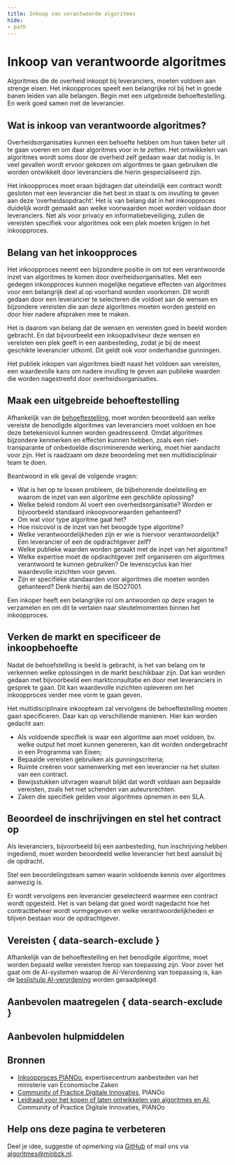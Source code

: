 ```yaml
---
title: Inkoop van verantwoorde algoritmes
hide:
- path
---
```


# Inkoop van verantwoorde algoritmes
Algoritmes die de overheid inkoopt bij leveranciers, moeten voldoen aan strenge eisen. Het inkoopproces speelt een belangrijke rol bij het in goede banen leiden van alle belangen. Begin met een uitgebreide behoeftestelling. En werk goed samen met de leverancier.

## Wat is inkoop van verantwoorde algoritmes?
Overheidsorganisaties kunnen een behoefte hebben om hun taken beter uit te gaan voeren en om daar algoritmes voor in te zetten. Het ontwikkelen van algoritmes wordt soms door de overheid zelf gedaan waar dat nodig is. In veel gevallen wordt ervoor gekozen om algoritmes te gaan gebruiken die worden ontwikkelt door leveranciers die hierin gespecialiseerd zijn.

Het inkoopproces moet eraan bijdragen dat uiteindelijk een contract wordt gesloten met een leverancier die het best in staat is om invulling te geven aan deze ‘overheidsopdracht’. Het is van belang dat in het inkoopproces duidelijk wordt gemaakt aan welke voorwaarden moet worden voldaan door leveranciers. Net als voor privacy en informatiebeveiliging, zullen de vereisten specifiek voor algoritmes ook een plek moeten krijgen in het inkoopproces.

## Belang van het inkoopproces
Het inkoopproces neemt een bijzondere positie in om tot een verantwoorde inzet van algoritmes te komen door overheidsorganisaties. Met een gedegen inkoopproces kunnen mogelijke negatieve effecten van algoritmes voor een belangrijk deel al op voorhand worden voorkomen. Dit wordt gedaan door een leverancier te selecteren die voldoet aan de wensen en bijzondere vereisten die aan deze algoritmes moeten worden gesteld en door hier nadere afspraken mee te maken.

Het is daarom van belang dat de wensen en vereisten goed in beeld worden gebracht. En dat bijvoorbeeld een inkoopadviseur deze wensen en vereisten een plek geeft in een aanbesteding, zodat je bij de meest geschikte leverancier uitkomt. Dit geldt ook voor onderhandse gunningen.

Het publiek inkopen van algoritmes biedt naast het voldoen aan vereisten, een waardevolle kans om nadere invulling te geven aan publieke waarden die worden nagestreefd door overheidsorganisaties.

## Maak een uitgebreide behoeftestelling
Afhankelijk van de [behoeftestelling](https://www.pianoo.nl/nl/stappenplan-behoefteanalyse), moet worden beoordeeld aan welke vereiste de benodigde algoritmes van leveranciers moet voldoen en hoe deze betekenisvol kunnen worden geadresseerd. Omdat algoritmes bijzondere kenmerken en effecten kunnen hebben, zoals een niet-transparante of onbedoelde discriminerende werking, moet hier aandacht voor zijn. Het is raadzaam om deze beoordeling met een multidisciplinair team te doen.

Beantwoord in elk geval de volgende vragen:

* Wat is het op te lossen probleem, de bijbehorende doelstelling en waarom de inzet van een algoritme een geschikte oplossing?
* Welke beleid rondom AI voert een overheidsorganisatie? Worden er bijvoorbeeld standaard inkoopvoorwaarden gehanteerd?
* Om wat voor type algoritme gaat het?
* Hoe risicovol is de inzet van het beoogde type algoritme?
* Welke verantwoordelijkheden zijn er wie is hiervoor verantwoordelijk? Een leverancier of een de opdrachtgever zelf?
* Welke publieke waarden worden geraakt met de inzet van het algoritme?
* Welke expertise moet de opdrachtgever zelf organiseren om algoritmes verantwoord te kunnen gebruiken? De levenscyclus kan hier waardevolle inzichten voor geven.
* Zijn er specifieke standaarden voor algoritmes die moeten worden gehanteerd? Denk hierbij aan de ISO27001.

Een inkoper heeft een belangrijke rol om antwoorden op deze vragen te verzamelen en om dit te vertalen naar sleutelmomenten binnen het inkoopproces.

## Verken de markt en specificeer de inkoopbehoefte
Nadat de behoefstelling is beeld is gebracht, is het van belang om te verkennen welke oplossingen in de markt beschikbaar zijn. Dat kan worden gedaan met bijvoorbeeld een marktconsultatie en door met leveranciers in gesprek te gaan. Dit kan waardevolle inzichten opleveren om het inkoopproces verder mee vorm te gaan geven.

Het multidisciplinaire inkoopteam zal vervolgens de behoeftestelling moeten gaan specificeren. Daar kan op verschillende manieren. Hier kan worden gedacht aan:

* Als voldoende specifiek is waar een algoritme aan moet voldoen, bv. welke output het moet kunnen genereren, kan dit worden ondergebracht in een Programma van Eisen;
* Bepaalde vereisten gebruiken als gunningscriteria;
* Ruimte creëren voor samenwerking met een leverancier na het sluiten van een contract.
* Bewijsstukken uitvragen waaruit blijkt dat wordt voldaan aan bepaalde vereisten, zoals het niet schenden van auteursrechten.
* Zaken die specifiek gelden voor algoritmes opnemen in een SLA.

## Beoordeel de inschrijvingen en stel het contract op
Als leveranciers, bijvoorbeeld bij een aanbesteding, hun inschrijving hebben ingediend, moet worden beoordeeld welke leverancier het best aansluit bij de opdracht.

Stel een beoordelingsteam samen waarin voldoende kennis over algoritmes aanwezig is.

Er wordt vervolgens een leverancier geselecteerd waarmee een contract wordt opgesteld. Het is van belang dat goed wordt nagedacht hoe het contractbeheer wordt vormgegeven en welke verantwoordelijkheden er blijven bestaan voor de opdrachtgever.


## Vereisten { data-search-exclude }

Afhankelijk van de behoeftestelling en het benodigde algoritme, moet worden bepaald welke vereisten hierop van toepassing zijn. Voor zover het gaat om de AI-systemen waarop de AI-Verordening van toepassing is, kan de <a href="#" onclick="showModal(event, 'beslishulp AI-verordening', {redirectUrl: 'voldoen-aan-wetten-en-regels/vereisten/'});">beslishulp AI-verordening</a> worden geraadpleegd.

## Aanbevolen maatregelen { data-search-exclude }

<!-- list_maatregelen onderwerp/publieke-inkoop no-search no-onderwerp no-rol no-levenscyclus -->


## Aanbevolen hulpmiddelen

<!-- list_hulpmiddelen onderwerp/publieke-inkoop no-search no-onderwerp no-rol no-levenscyclus no-id -->


## Bronnen
* [Inkoopproces PIANOo](https://www.pianoo.nl/nl/inkoopproces), expertisecentrum aanbesteden van het ministerie van Economische Zaken
* [Community of Practice Digitale Innovaties](https://www.pianoo.nl/nl/themas/innovatie/netwerken/community-practice-digitale-innovaties), PIANOo
* [Leidraad voor het kopen of laten ontwikkelen van algoritmes en AI](https://www.pianoo.nl/nl/actueel/nieuws/nieuw-leidraad-voor-inkopen-en-ontwikkelen-algoritmes-it-toepassingen), Community of Practice Digitale Innovaties, PIANOo

## Help ons deze pagina te verbeteren
Deel je idee, suggestie of opmerking via [GitHub](https://github.com/MinBZK/Algoritmekader/issues/new/choose) of mail ons via [algoritmes@minbzk.nl](mailto:algoritmes@minbzk.nl).
